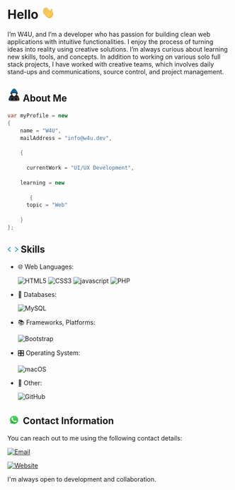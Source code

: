 <h1>
    Hello
	<img src="img/hello.webp" width="30px">
</h1>

<p>
I’m W4U, and I’m a developer who has passion for building clean web applications with intuitive functionalities. I enjoy the process of turning ideas into reality using creative solutions. I’m always curious about learning new skills, tools, and concepts. In addition to working on various solo full stack projects, I have worked with creative teams, which involves daily stand-ups and communications, source control, and project management.
</p>

## <img src="img/profile.jpg" width = "30px"> About Me

```C#
var myProfile = new
{
    name = "W4U",
    mailAddress = "info@w4u.dev",
    
    {
    
      currentWork = "UI/UX Development",
    
    learning = new
       
       {
      topic = "Web"
    
    }
};
```

## <img src="img/code.webp" width ="25" style="margin-bottom: -5px;"> Skills

- 🌐 Web Languages: 
  
    ![HTML5](https://img.shields.io/badge/html5-%23E34F26.svg?style=for-the-badge&logo=html5&logoColor=white)
    ![CSS3](https://img.shields.io/badge/css3-%231572B6.svg?style=for-the-badge&logo=css3&logoColor=white)
    ![javascript](https://img.shields.io/badge/javascript%20-%23323330.svg?&style=for-the-badge&logo=javascript&logoColor=%23F7DF1E)
    ![PHP](https://img.shields.io/badge/php-%23777BB4.svg?style=for-the-badge&logo=php&logoColor=white)

- 💾 Databases:

    ![MySQL](https://img.shields.io/badge/MySQL-00000F?style=for-the-badge&logo=mysql&logoColor=white)

- 📚 Frameworks, Platforms:

    ![Bootstrap](https://img.shields.io/badge/bootstrap-%238511FA.svg?style=for-the-badge&logo=bootstrap&logoColor=white)

- 🎛️ Operating System:

    ![macOS](https://img.shields.io/badge/mac%20os-000000?style=for-the-badge&logo=macos&logoColor=F0F0F0)

- 🥅 Other:

    ![GitHub](https://img.shields.io/badge/github-%23121011.svg?style=for-the-badge&logo=github&logoColor=white)

## <img src="img/whatsapp.gif" width="30" style="margin-bottom: -5px;"> Contact Information

You can reach out to me using the following contact details:

[![Email](https://img.shields.io/badge/Email-info%40w4u.dev-brightgreen)](mailto:info@w4u.dev)

[![Website](https://img.shields.io/badge/Website-w4u.dev-blue)](https://w4u.dev)

I'm always open to development and collaboration.
